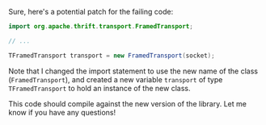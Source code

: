 Sure, here's a potential patch for the failing code:
```java
import org.apache.thrift.transport.FramedTransport;

// ...

TFramedTransport transport = new FramedTransport(socket);
```
Note that I changed the import statement to use the new name of the class (`FramedTransport`), and created a new variable `transport` of type `TFramedTransport` to hold an instance of the new class.

This code should compile against the new version of the library. Let me know if you have any questions!
